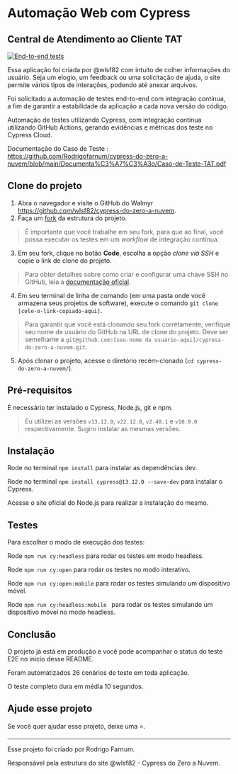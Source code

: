 # Automação Web com Cypress 
## Central de Atendimento ao Cliente TAT

[![End-to-end tests](https://github.com/Rodrigofarnum/cypress-do-zero-a-nuvem/actions/workflows/ci.yml/badge.svg?branch=main)](https://github.com/Rodrigofarnum/cypress-do-zero-a-nuvem/actions/workflows/ci.yml)


Essa aplicação foi criada por @wlsf82 com intuito de colher informações do usuário. Seja um elogio, um feedback ou uma solicitação de ajuda, o site permite vários tipos de interações, podendo até anexar arquivos. 

Foi solicitado a automação de testes end-to-end com integração contínua, a fim de garantir a estabilidade da aplicação a cada nova versão do código.

Automação de testes utilizando Cypress, com integração contínua utilizando GitHub Actions, gerando evidências e métricas dos teste no Cypress Cloud. 

Documentação do Caso de Teste : https://github.com/Rodrigofarnum/cypress-do-zero-a-nuvem/blob/main/Documenta%C3%A7%C3%A3o/Caso-de-Teste-TAT.pdf


## Clone do projeto 

1. Abra o navegador e visite o GitHub do Walmyr https://github.com/wlsf82/cypress-do-zero-a-nuvem.
2. Faça um [fork]((https://docs.github.com/en/get-started/quickstart/fork-a-repo)) da estrutura do projeto.

> É importante que você trabalhe em seu fork, para que ao final, você possa executar os testes em um _workflow_ de integração contínua.

3. Em seu fork, clique no botão **Code**, escolha a opção _clone via SSH_ e copie o link de clone do projeto.

> Para obter detalhes sobre como criar e configurar uma chave SSH no GitHub, leia a [documentação oficial](https://docs.github.com/pt/authentication/connecting-to-github-with-ssh/about-ssh).

4. Em seu terminal de linha de comando (em uma pasta onde você armazena seus projetos de software), execute o comando `git clone [cole-o-link-copiado-aqui]`.

> Para garantir que você está clonando seu fork corretamente, verifique seu nome de usuário do GitHub na URL de clone do projeto. Deve ser semelhante a `git@github.com:[seu-nome de usuário-aqui]/cypress-do-zero-a-nuvem.git`.

5. Após clonar o projeto, acesse o diretório recém-clonado (`cd cypress-do-zero-a-nuvem/`).


## Pré-requisitos

É necessário ter instalado o Cypress, Node.js, git e npm.

> Eu utilizei as versões `v13.12.0`, `v22.12.0`, `v2.48.1` e `v10.9.0` respectivamente. Sugiro instalar as mesmas versões.

## Instalação

Rode no terminal `npm install` para instalar as dependências dev.

Rode no terminal `npm install cypress@13.12.0 --save-dev` para instalar o Cypress.

Acesse o site oficial do Node.js para realizar a instalação do mesmo.

## Testes

Para escolher o modo de execução dos testes:

Rode `npm run cy:headless` para rodar os testes em modo headless.

Rode `npm run cy:open` para rodar os testes no modo interativo.

Rode `npm run cy:open:mobile` para rodar os testes simulando um dispositivo móvel.

Rode `npm run cy:headless:mobile ` para rodar os testes simulando um dispositivo móvel no modo headless.

## Conclusão

O projeto já está em produção e você pode acompanhar o status do teste E2E no inicio desse README.

Foram automatizados 26 cenários de teste em toda aplicação. 

O teste completo dura em média 10 segundos.


## Ajude esse projeto

Se você quer ajudar esse projeto, deixe uma ⭐.

___

Esse projeto foi criado por Rodrigo Farnum.

Responsável pela estrutura do site @wlsf82 - Cypress do Zero a Nuvem.
